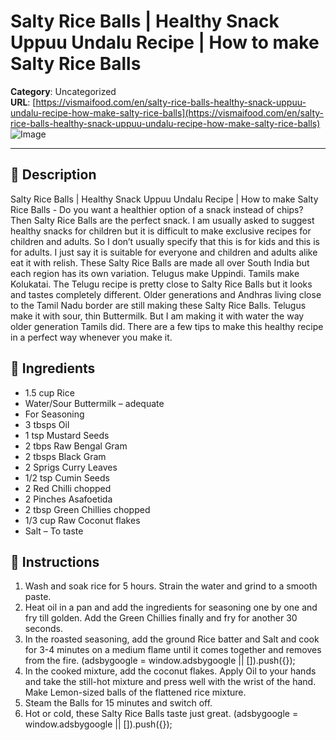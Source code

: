 # Salty Rice Balls | Healthy Snack Uppuu Undalu Recipe | How to make Salty Rice Balls

**Category**: Uncategorized  
**URL**: [https://vismaifood.com/en/salty-rice-balls-healthy-snack-uppuu-undalu-recipe-how-make-salty-rice-balls](https://vismaifood.com/en/salty-rice-balls-healthy-snack-uppuu-undalu-recipe-how-make-salty-rice-balls)  
![Image](https://vismaifood.com/storage/app/uploads/public/b19/fff/bb9/thumb__1200_0_0_0_auto.jpg)

---

## 📝 Description
Salty Rice Balls | Healthy Snack Uppuu Undalu Recipe | How to make Salty Rice Balls - Do you want a healthier option of a snack instead of chips? Then Salty Rice Balls are the perfect snack. I am usually asked to suggest healthy snacks for children but it is difficult to make exclusive recipes for children and adults. So I don’t usually specify that this is for kids and this is for adults. I just say it is suitable for everyone and children and adults alike eat it with relish. These Salty Rice Balls are made all over South India but each region has its own variation. Telugus make Uppindi. Tamils make Kolukatai. The Telugu recipe is pretty close to Salty Rice Balls but it looks and tastes completely different. Older generations and Andhras living close to the Tamil Nadu border are still making these Salty Rice Balls. Telugus make it with sour, thin Buttermilk. But I am making it with water the way older generation Tamils did. There are a few tips to make this healthy recipe in a perfect way whenever you make it.



## 🧂 Ingredients
- 1.5 cup Rice
- Water/Sour Buttermilk – adequate
- For Seasoning
- 3 tbsps Oil
- 1 tsp Mustard Seeds
- 2 tbps Raw Bengal Gram
- 2 tbsps Black Gram
- 2 Sprigs Curry Leaves
- 1/2 tsp Cumin Seeds
- 2 Red Chilli chopped
- 2 Pinches Asafoetida
- 2 tbsp Green Chillies chopped
- 1/3 cup Raw Coconut flakes
- Salt – To taste

## 🍳 Instructions
1. Wash and soak rice for 5 hours. Strain the water and grind to a smooth paste.
2. Heat oil in a pan and add the ingredients for seasoning one by one and fry till golden. Add the Green Chillies finally and fry for another 30 seconds.
3. In the roasted seasoning, add the ground Rice batter and Salt and cook for 3-4 minutes on a medium flame until it comes together and removes from the fire. (adsbygoogle = window.adsbygoogle || []).push({});
4. In the cooked mixture, add the coconut flakes. Apply Oil to your hands and take the still-hot mixture and press well with the wrist of the hand. Make Lemon-sized balls of the flattened rice mixture.
5. Steam the Balls for 15 minutes and switch off.
6. Hot or cold, these Salty Rice Balls taste just great. (adsbygoogle = window.adsbygoogle || []).push({});


